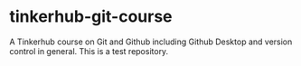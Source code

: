 # tinkerhub-git-course
A Tinkerhub course on Git and Github including Github Desktop and version control in general. This is a test repository.
